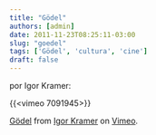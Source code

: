 ```yaml
---
title: "Gödel"
authors: [admin]
date: 2011-11-23T08:25:11-03:00
slug: "goedel"
tags: ['Gödel', 'cultura', 'cine']
draft: false
---
```


por Igor Kramer:

{{<vimeo 7091945>}}

[Gödel](http://vimeo.com/7091945) from [Igor
Kramer](http://vimeo.com/user2373181) on [Vimeo](http://vimeo.com).
